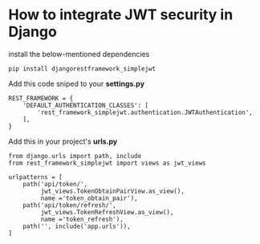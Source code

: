 # How to integrate JWT security in Django

install the below-mentioned dependencies

    pip install djangorestframework_simplejwt


Add this code sniped to your __settings.py__

    REST_FRAMEWORK = { 
        'DEFAULT_AUTHENTICATION_CLASSES': [ 
            'rest_framework_simplejwt.authentication.JWTAuthentication', 
        ], 
    }


Add this in your project's __urls.py__

    from django.urls import path, include 
    from rest_framework_simplejwt import views as jwt_views 
      
    urlpatterns = [ 
        path('api/token/', 
             jwt_views.TokenObtainPairView.as_view(), 
             name ='token_obtain_pair'), 
        path('api/token/refresh/', 
             jwt_views.TokenRefreshView.as_view(), 
             name ='token_refresh'), 
        path('', include('app.urls')), 
    ] 
